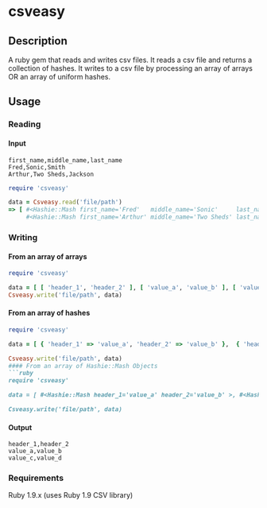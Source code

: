 # csveasy

## Description
A ruby gem that reads and writes csv files. It reads a csv file and returns a collection 
of hashes. It writes to a csv file by processing an array of arrays OR an array of uniform hashes.

## Usage

### Reading 
#### Input
```
first_name,middle_name,last_name
Fred,Sonic,Smith
Arthur,Two Sheds,Jackson
```

```ruby
require 'csveasy'  

data = Csveasy.read('file/path')  
=> [ #<Hashie::Mash first_name='Fred'   middle_name='Sonic'     last_name='Smith'>, 
     #<Hashie::Mash first_name='Arthur' middle_name='Two Sheds' last_name='Jackson'> ]
```

### Writing
#### From an array of arrays
```ruby
require 'csveasy'  

data = [ [ 'header_1', 'header_2' ], [ 'value_a', 'value_b' ], [ 'value_c', 'value_d' ] ]
Csveasy.write('file/path', data)
```
#### From an array of hashes
```ruby
require 'csveasy'  

data = [ { 'header_1' => 'value_a', 'header_2' => 'value_b' },  { 'header_1' => 'value_c', 'header_2' => 'value_d' } ]

Csveasy.write('file/path', data)
#### From an array of Hashie::Mash Objects
```ruby
require 'csveasy'  

data = [ #<Hashie::Mash header_1='value_a' header_2='value_b' >, #<Hashie::Mash header_1='value_c' header_2='value_d'> ]

Csveasy.write('file/path', data)
```
#### Output
```
header_1,header_2
value_a,value_b
value_c,value_d
```

### Requirements
Ruby 1.9.x (uses Ruby 1.9 CSV library)
